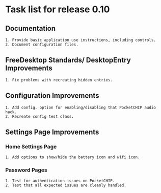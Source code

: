 # Task list for release 0.10

## Documentation
    1. Provide basic application use instructions, including controls.
    2. Document configuration files.

## FreeDesktop Standards/ DesktopEntry Improvements
    1. Fix problems with recreating hidden entries.

## Configuration Improvements
    1. Add config. option for enabling/disabling that PocketCHIP audio hack. 
    2. Recreate config test class.

## Settings Page Improvements

### Home Settings Page
    1. Add options to show/hide the battery icon and wifi icon.

### Password Pages
    1. Test for authentication issues on PocketCHIP.
    2. Test that all expected issues are cleanly handled.

